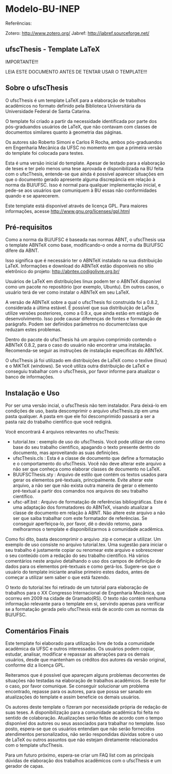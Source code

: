 Modelo-BU-INEP
==============

Referências:

Zotero:  http://www.zotero.org/
Jabref:  http://jabref.sourceforge.net/






ufscThesis - Template LaTeX 
----------------------------

IMPORTANTE!!!

LEIA ESTE DOCUMENTO ANTES DE TENTAR USAR O TEMPLATE!!!


Sobre o ufscThesis
------------------
O ufscThesis é um template LaTeX para a elaboração de trabalhos acadêmicos
no formato definido pela Biblioteca Universitária da Universidade Federal
de Santa Catarina.

O template foi criado a partir da necessidade identificada por parte
dos pós-graduandos usuários de LaTeX, que não contavam com classes de 
documentos similares quanto à geometria das páginas.

Os autores são Roberto Simoni e Carlos R Rocha, ambos pós-graduandos em
Engenharia Mecânica da UFSC no momento em que a primeira versão do 
template foi colocada para testes.

Esta é uma versão inicial do template. Apesar de testado para a elaboração
de teses e ter pelo menos uma tese aprovada e disponibilizada na BU feita
com o ufscThesis, entende-se que ainda é possível aparecer situações em
que o documento gerado apresente alguma discrepância em relação à norma
da BU/UFSC. Isso é normal para qualquer implementação inicial, e pede-se
aos usuários que comuniquem à BU essas não conformidades
quando e se aparecerem.

Este template está disponível através de licença GPL. Para maiores
informações, acesse http://www.gnu.org/licenses/gpl.html


Pré-requisitos
--------------
Como a norma da BU/UFSC é baseada nas normas ABNT, o ufscThesis usa o 
template ABNTeX como base, modificando-o onde a norma da BU/UFSC difere
da ABNT.

Isso significa que é necessário ter o ABNTeX instalado na sua distribuição
LaTeX. Informações e download do ABNTeX estão disponíveis no sítio
eletrônico do projeto: http://abntex.codigolivre.org.br/

Usuários de LaTeX em distribuições linux podem ter o ABNTeX disponível
como um pacote no repositório (por exemplo, Ubuntu). Em outros casos, o
usuário terá de ver como instalar o ABNTeX em seu LaTeX.

A versão de ABNTeX sobre a qual o ufscThesis foi construida foi a 0.8.2,
considerada a última estável. É possível que sua distribuição de LaTex
utilize versões posteriores, como a 0.9.x, que ainda estão em estágio de
desenvolvimento. Isso pode causar diferenças de fontes e formatação de
parágrafo. Podem ser definidos parâmetros no documentclass que reduzam
estes problemas.

Dentro do pacote do ufscThesis há um arquivo comprimido contendo o ABNTeX
0.8.2, para o caso do usuário não encontrar uma instalação. Recomenda-se
seguir as instruções de instalação específicas do ABNTeX.

O ufscThesis já foi utilizado em distribuições de LaTeX como o texlive
(linux) e o MiKTeX (windows). Se você utiliza outra distribuição de LaTeX
e conseguiu trabalhar com o ufscThesis, por favor informe para atualizar
o banco de informações.

Instalação e Uso
----------------
Por ser uma versão incial, o ufscThesis não tem instalador. Para deixá-lo 
em condições de uso, basta descomprimir o arquivo ufscThesis.zip em uma
pasta qualquer. A pasta em que ele foi descomprimido passará a ser a pasta
raiz do trabalho científico que você redigirá.

Você encontrará 4 arquivos relevantes no ufscThesis:

- tutorial.tex : exemplo de uso do ufscThesis. Você pode utilizar ele como
                 base do seu trabalho científico, apagando o texto presente
				 dentro do documento, mas aproveitando as suas definições.
- ufscThesis.cls : Esta é a classe de documento que define a formatação e o
                   comportamento do ufscThesis. Você não deve alterar este
				   arquivo a não ser que conheça como elaborar classes de 
				   documento no LaTeX.
- BUUFSCThesis.sty : Arquivo de estilo que contém os textos usados para gerar
                     os elementos pré-textuais, principalmente. Evite alterar
					 este arquivo, a não ser que não exista outra maneira de
					 gerar o elemento pré-textual a partir dos comandos nos
					 arquivos do seu trabalho científico.
- ufsc-alf.bst : Arquivo de formatação de referências bibliográficas. Este é
                 uma adaptação dos formatadores do ABNTeX, visando atualizar
				 a classe de documento em relação à ABNT. Não altere este
				 arquivo a não ser que saiba trabalhar com este formatador de
				 referências. Se conseguir aperfeiçoa-lo, por favor, dê o
				 devido retorno, para melhorarmos o template e disponibilizarmos
				 à comunidade acadêmica.
                 
Como foi dito, basta descomprimir o arquivo .zip e começar a utilizar. Um
exemplo de uso consiste no arquivo tutorial.tex. Uma sugestão para iniciar o
seu trabalho é justamente copiar ou renomear este arquivo e sobrescrever o seu
conteúdo com a redação do seu trabalho científico. Há vários comentários neste
arquivo detalhando o uso dos campos de definição de dados para os elementos 
pré-textuais e como gerá-los. Sugere-se que o usuário do template iniciante
analise primeiro estes dados, antes de começar a utilizar sem saber o que está
fazendo.

O texto do tutorial.tex foi retirado de um tutorial para elaboração de trabalhos
para o XX Congresso Internacional de Engenharia Mecânica, que ocorreu em 2009 na
cidade de Gramado(RS). O texto não contém nenhuma informação relevante para o
template em si, servindo apenas para verificar se a formatação gerada pelo
ufscThesis está de acordo com as normas da BU/UFSC.

Comentários Finais
------------------
Este template foi elaborado para utilização livre de toda a comunidade acadêmica
da UFSC e outros interessados. Os usuários podem copiar, estudar, analisar, 
modificar e repassar as alterações para os demais usuários, desde que mantenham
os créditos dos autores da versão original, conforme diz a licença GPL.

Reiteramos que é possível que apareçam alguns problemas decorrentes de situações
não testadas na elaboração de trabalhos acadêmicos. Se este for o caso, por favor
comunique. Se conseguir solucionar um problema encontrado, repasse para os
autores, para que possa ser sanado em atualizações do template e assim beneficie
os demais usuários.

Os autores deste template o fizeram por necessidade própria de redação de suas
teses. A disponibilização para a comunidade acadêmica foi feita no sentido de 
colaboração. Atualizações serão feitas de acordo com o tempo disponível dos
autores ou seus associados para trabalhar no template. Isso posto, espera-se 
que os usuários entendam que não serão fornecidos atendimentos personalizados,
não serão respondidas dúvidas sobre o uso de LaTeX ou outros assuntos que não
estejam diretamente relacionados com o template ufscThesis.

Para um futuro próximo, espera-se criar um FAQ list com as principais dúvidas
de elaboração dos trabalhos acadêmicos com o ufscThesis e um gerador de capas.
